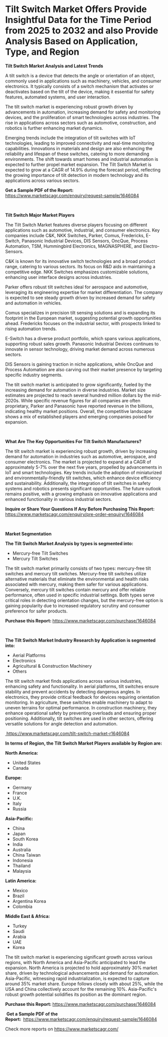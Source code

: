 <p><h1>Tilt Switch Market Offers Provide Insightful Data for the Time Period from 2025 to 2032 and also Provide Analysis Based on Application, Type, and Region</h1></p><p><strong>Tilt Switch Market Analysis and Latest Trends</strong></p>
<p><p>A tilt switch is a device that detects the angle or orientation of an object, commonly used in applications such as machinery, vehicles, and consumer electronics. It typically consists of a switch mechanism that activates or deactivates based on the tilt of the device, making it essential for safety features, automated systems, and user interaction.</p><p>The tilt switch market is experiencing robust growth driven by advancements in automation, increasing demand for safety and monitoring devices, and the proliferation of smart technologies across industries. The rise in applications across sectors such as automotive, construction, and robotics is further enhancing market dynamics. </p><p>Emerging trends include the integration of tilt switches with IoT technologies, leading to improved connectivity and real-time monitoring capabilities. Innovations in materials and design are also enhancing the reliability and lifespan of these switches, catering to more demanding environments. The shift towards smart homes and industrial automation is expected to further propel market expansion. The Tilt Switch Market is expected to grow at a CAGR of 14.9% during the forecast period, reflecting the growing importance of tilt detection in modern technology and its applications across various sectors.</p></p>
<p><strong>Get a Sample PDF of the Report:&nbsp;</strong> <a href="https://www.marketscagr.com/enquiry/request-sample/1646084?utm_campaign=3495&utm_medium=2&utm_source=Github&utm_content=ia&utm_term=06042025&utm_id=tilt-switch">https://www.marketscagr.com/enquiry/request-sample/1646084</a></p>
<p>&nbsp;</p>
<p><strong>Tilt Switch Major Market Players</strong></p>
<p><p>The Tilt Switch Market features diverse players focusing on different applications such as automotive, industrial, and consumer electronics. Key companies include C&K, NKK Switches, Parker, Comus, Fredericks, E-Switch, Panasonic Industrial Devices, DIS Sensors, OncQue, Process Automation, TSM, Hummingbird Electronics, MAGNASPHERE, and Electro-Sensors.</p><p>C&K is known for its innovative switch technologies and a broad product range, catering to various sectors. Its focus on R&D aids in maintaining a competitive edge. NKK Switches emphasizes customizable solutions, enhancing user interface designs across industries.</p><p>Parker offers robust tilt switches ideal for aerospace and automotive, leveraging its engineering expertise for market differentiation. The company is expected to see steady growth driven by increased demand for safety and automation in vehicles.</p><p>Comus specializes in precision tilt sensing solutions and is expanding its footprint in the European market, suggesting potential growth opportunities ahead. Fredericks focuses on the industrial sector, with prospects linked to rising automation trends.</p><p>E-Switch has a diverse product portfolio, which spans various applications, supporting robust sales growth. Panasonic Industrial Devices continues to innovate in sensor technology, driving market demand across numerous sectors.</p><p>DIS Sensors is gaining traction in niche applications, while OncQue and Process Automation are also carving out their market presence by targeting specific industry segments.</p><p>The tilt switch market is anticipated to grow significantly, fueled by the increasing demand for automation in diverse industries. Market size estimates are projected to reach several hundred million dollars by the mid-2020s. While specific revenue figures for all companies are often proprietary, Parker and Panasonic have reported revenue in the billions, indicating healthy market positions. Overall, the competitive landscape shows a mix of established players and emerging companies poised for expansion.</p></p>
<p>&nbsp;</p>
<p><strong>What Are The Key Opportunities For Tilt Switch Manufacturers?</strong></p>
<p><p>The tilt switch market is experiencing robust growth, driven by increasing demand for automation in industries such as automotive, aerospace, and consumer electronics. The market is projected to expand at a CAGR of approximately 5-7% over the next five years, propelled by advancements in IoT and smart technologies. Key trends include the adoption of miniaturized and environmentally-friendly tilt switches, which enhance device efficiency and sustainability. Additionally, the integration of tilt switches in safety systems and robotics presents significant opportunities. The future outlook remains positive, with a growing emphasis on innovative applications and enhanced functionality in various industrial sectors.</p></p>
<p><strong>Inquire or Share Your Questions If Any Before Purchasing This Report:</strong> <a href="https://www.marketscagr.com/enquiry/pre-order-enquiry/1646084?utm_campaign=3495&utm_medium=2&utm_source=Github&utm_content=ia&utm_term=06042025&utm_id=tilt-switch">https://www.marketscagr.com/enquiry/pre-order-enquiry/1646084</a></p>
<p>&nbsp;</p>
<p><strong>Market Segmentation</strong></p>
<p><strong>The Tilt Switch Market Analysis by types is segmented into:</strong></p>
<p><ul><li>Mercury-free Tilt Switches</li><li>Mercury Tilt Switches</li></ul></p>
<p><p>The tilt switch market primarily consists of two types: mercury-free tilt switches and mercury tilt switches. Mercury-free tilt switches utilize alternative materials that eliminate the environmental and health risks associated with mercury, making them safer for various applications. Conversely, mercury tilt switches contain mercury and offer reliable performance, often used in specific industrial settings. Both types serve critical roles in detecting orientation changes, but the mercury-free option is gaining popularity due to increased regulatory scrutiny and consumer preference for safer products.</p></p>
<p><strong>Purchase this Report:&nbsp;</strong><a href="https://www.marketscagr.com/purchase/1646084?utm_campaign=3495&utm_medium=2&utm_source=Github&utm_content=ia&utm_term=06042025&utm_id=tilt-switch">https://www.marketscagr.com/purchase/1646084</a></p>
<p>&nbsp;</p>
<p><strong>The Tilt Switch Market Industry Research by Application is segmented into:</strong></p>
<p><ul><li>Aerial Platforms</li><li>Electronics</li><li>Agricultural & Construction Machinery</li><li>Others</li></ul></p>
<p><p>The tilt switch market finds applications across various industries, enhancing safety and functionality. In aerial platforms, tilt switches ensure stability and prevent accidents by detecting dangerous angles. In electronics, they provide critical feedback for devices requiring orientation monitoring. In agriculture, these switches enable machinery to adapt to uneven terrains for optimal performance. In construction machinery, they enhance operational safety by preventing overloads and ensuring proper positioning. Additionally, tilt switches are used in other sectors, offering versatile solutions for angle detection and automation.</p></p>
<p><a href="https://www.marketscagr.com/tilt-switch-market-r1646084?utm_campaign=3495&utm_medium=2&utm_source=Github&utm_content=ia&utm_term=06042025&utm_id=tilt-switch">&nbsp;https://www.marketscagr.com/tilt-switch-market-r1646084</a></p>
<p><strong>In terms of Region, the Tilt Switch Market Players available by Region are:</strong></p>
<p>
    <p> <strong> North America: </strong>
        <ul>
            <li>United States</li>
            <li>Canada</li>
        </ul>
        </p> 
    <p> <strong> Europe: </strong>
        <ul>
            <li>Germany</li>
            <li>France</li>
            <li>U.K.</li>
            <li>Italy</li>
            <li>Russia</li>
        </ul>
        </p> 
    <p> <strong> Asia-Pacific: </strong>
        <ul>
            <li>China</li>
            <li>Japan</li>
            <li>South Korea</li>
            <li>India</li>
            <li>Australia</li>
            <li>China Taiwan</li>
            <li>Indonesia</li>
            <li>Thailand</li>
            <li>Malaysia</li>
        </ul>
        </p> 
    <p> <strong> Latin America: </strong>
        <ul>
            <li>Mexico</li>
            <li>Brazil</li>
            <li>Argentina Korea</li>
            <li>Colombia</li>
        </ul>
        </p> 
    <p> <strong> Middle East & Africa: </strong>
        <ul>
            <li>Turkey</li>
            <li>Saudi</li>
            <li>Arabia</li>
            <li>UAE</li>
            <li>Korea</li>
        </ul>
    </p>
    </p>
<p><p>The tilt switch market is experiencing significant growth across various regions, with North America and Asia-Pacific anticipated to lead the expansion. North America is projected to hold approximately 30% market share, driven by technological advancements and demand for automation. Asia-Pacific, witnessing rapid industrialization, is expected to capture around 35% market share. Europe follows closely with about 25%, while the USA and China collectively account for the remaining 10%. Asia-Pacific's robust growth potential solidifies its position as the dominant region.</p></p>
<p><strong>Purchase this Report: </strong><a href="https://www.marketscagr.com/purchase/1646084?utm_campaign=3495&utm_medium=2&utm_source=Github&utm_content=ia&utm_term=06042025&utm_id=tilt-switch">https://www.marketscagr.com/purchase/1646084</a></p>
<p>&nbsp;<strong>Get a Sample PDF of the Report:&nbsp;&nbsp;</strong><a href="https://www.marketscagr.com/enquiry/request-sample/1646084?utm_campaign=3495&utm_medium=2&utm_source=Github&utm_content=ia&utm_term=06042025&utm_id=tilt-switch">https://www.marketscagr.com/enquiry/request-sample/1646084</a></p>
<p><strong></strong></p>
<p>Check more reports on <a href="https://www.marketscagr.com/?utm_campaign=3495&utm_medium=2&utm_source=Github&utm_content=ia&utm_term=06042025&utm_id=tilt-switch">https://www.marketscagr.com/</a></p>